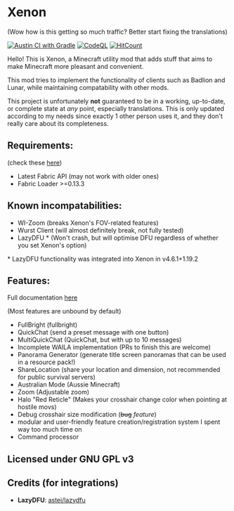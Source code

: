 # Xenon

(Wow how is this getting so much traffic? Better start fixing the translations)

[![Austin CI with Gradle](https://github.com/AV306/xenon/actions/workflows/austin_gradle.yml/badge.svg)](https://github.com/AV306/xenon/actions/workflows/austin_gradle.yml)
[![CodeQL](https://github.com/AV306/xenon/actions/workflows/codeql-analysis.yml/badge.svg)](https://github.com/AV306/xenon/actions/workflows/codeql-analysis.yml)
[![HitCount](https://hits.dwyl.com/AV306/xenon.svg?style=flat&show=unique)](http://hits.dwyl.com/AV306/xenon)

Hello! This is Xenon, a Minecraft utility mod that adds stuff that aims to make Minecraft more pleasant and convenient.

This mod tries to implement the functionality of clients such as Badlion and Lunar, while maintaining compatability with other mods. 

This project is unfortunately **not** guaranteed to be in a working, up-to-date, or complete state at *any* point, especially translations. This is only updated according to my needs since exactly 1 other person uses it, and they don't really care about its completeness.

## Requirements:

(check these [here](https://fabricmc.net/develop))

- Latest Fabric API (may not work with older ones)
- Fabric Loader >=0.13.3

## Known incompatabilities:

- WI-Zoom (breaks Xenon's FOV-related features)
- Wurst Client (will almost definitely break, not fully tested)
- LazyDFU * (Won't crash, but will optimise DFU regardless of whether you set Xenon's option)

\* LazyDFU functionality was integrated into Xenon in v4.6.1+1.19.2

## Features:

Full documentation [here](FEATURES.md)

(Most features are unbound by default)

- FullBright (fullbright)
- QuickChat (send a preset message with one button)
- MultiQuickChat (QuickChat, but with up to 10 messages)
- Incomplete WAILA implementation (PRs to finish this are welcome)
- Panorama Generator (generate title screen panoramas that can be used in a resource pack!)
- ShareLocation (share your location and dimension, not recommended for public survival servers)
- Australian Mode (Aussie Minecraft)
- Zoom (Adjustable zoom)
- Halo "Red Reticle" (Makes your crosshair change color when pointing at hostile movs)
- Debug crosshair size modification (~~bug~~ _feature_)
- modular and user-friendly feature creation/registration system I spent way too much time on
- Command processor

## Licensed under GNU GPL v3

## Credits (for integrations)

- **LazyDFU**: [astei/lazydfu](https://github.com/astei/lazydfu)
